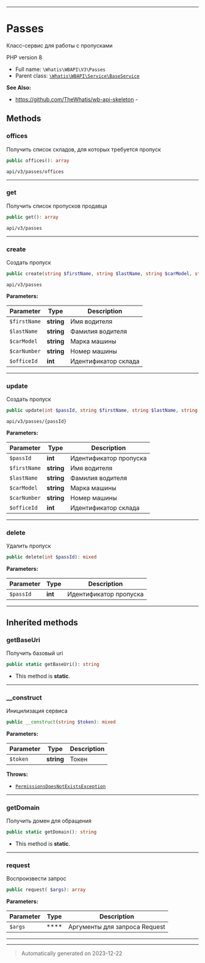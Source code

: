 ***

# Passes

Класс-сервис для работы
с пропусками

PHP version 8

* Full name: `\Whatis\WBAPI\V3\Passes`
* Parent class: [`\Whatis\WBAPI\Service\BaseService`](../Service/BaseService.md)

**See Also:**

* https://github.com/TheWhatis/wb-api-skeleton - 




## Methods


### offices

Получить список складов, для которых
требуется пропуск

```php
public offices(): array
```

`api/v3/passes/offices`










***

### get

Получить список пропусков продавца

```php
public get(): array
```

`api/v3/passes`










***

### create

Создать пропуск

```php
public create(string $firstName, string $lastName, string $carModel, string $carNumber, int $officeId): mixed
```

`api/v3/passes`






**Parameters:**

| Parameter | Type | Description |
|-----------|------|-------------|
| `$firstName` | **string** | Имя водителя |
| `$lastName` | **string** | Фамилия водителя |
| `$carModel` | **string** | Марка машины |
| `$carNumber` | **string** | Номер машины |
| `$officeId` | **int** | Идентификатор склада |





***

### update

Создать пропуск

```php
public update(int $passId, string $firstName, string $lastName, string $carModel, string $carNumber, int $officeId): mixed
```

`api/v3/passes/{passId}`






**Parameters:**

| Parameter | Type | Description |
|-----------|------|-------------|
| `$passId` | **int** | Идентификатор пропуска |
| `$firstName` | **string** | Имя водителя |
| `$lastName` | **string** | Фамилия водителя |
| `$carModel` | **string** | Марка машины |
| `$carNumber` | **string** | Номер машины |
| `$officeId` | **int** | Идентификатор склада |





***

### delete

Удалить пропуск

```php
public delete(int $passId): mixed
```








**Parameters:**

| Parameter | Type | Description |
|-----------|------|-------------|
| `$passId` | **int** | Идентификатор пропуска |





***


## Inherited methods


### getBaseUri

Получить базовый uri

```php
public static getBaseUri(): string
```



* This method is **static**.








***

### __construct

Иницилизация сервиса

```php
public __construct(string $token): mixed
```








**Parameters:**

| Parameter | Type | Description |
|-----------|------|-------------|
| `$token` | **string** | Токен |




**Throws:**

- [`PermissionsDoesNotExistsException`](../Exceptions/PermissionsDoesNotExistsException.md)



***

### getDomain

Получить домен для обращения

```php
public static getDomain(): string
```



* This method is **static**.








***

### request

Воспроизвести запрос

```php
public request( $args): array
```








**Parameters:**

| Parameter | Type | Description |
|-----------|------|-------------|
| `$args` | **** | Аргументы для запроса Request |





***


***
> Automatically generated on 2023-12-22
